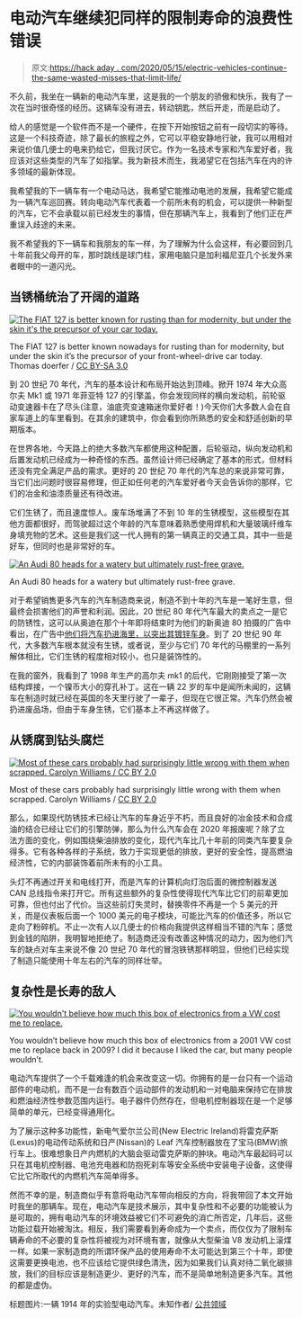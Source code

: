 # 电动汽车继续犯同样的限制寿命的浪费性错误

> 原文:[https://hack aday . com/2020/05/15/electric-vehicles-continue-the-same-wasted-misses-that-limit-life/](https://hackaday.com/2020/05/15/electric-vehicles-continue-the-same-wasteful-mistakes-that-limit-longevity/)

不久前，我坐在一辆新的电动汽车里，这是我的一个朋友的骄傲和快乐，我有了一次在当时很奇怪的经历。这辆车没有进去，转动钥匙，然后开走，而是启动了。

给人的感觉是一个软件而不是一个硬件，在按下开始按钮之前有一段切实的等待。这是一个科技奇迹，除了最长的旅程之外，它可以平稳安静地行驶，我可以用相对来说价值几便士的电来扔给它，但我讨厌它。作为一名技术专家和汽车爱好者，我应该对这些类型的汽车了如指掌。我为新技术而生，我渴望它在包括汽车在内的许多领域的最新体现。

我希望我的下一辆车有一个电动马达，我希望它能推动电池的发展，我希望它能成为一辆汽车巡回赛。转向电动汽车代表着一个前所未有的机会，可以提供一种新型的汽车，它不会承载以前已经发生的事情，但在那辆汽车上，我看到了他们正在严重误入歧途的未来。

我不希望我的下一辆车和我朋友的车一样，为了理解为什么会这样，有必要回到几十年前我父母开的车，那时跳线是球门柱，家用电脑只是加利福尼亚几个长发外来者眼中的一道闪光。

## 当锈桶统治了开阔的道路

[![The FIAT 127 is better known for rusting than for modernity, but under the skin it's the precursor of your car today.](../Images/bf379405f398a4cfb2e82137da89ae75.png)](https://hackaday.com/wp-content/uploads/2020/03/1280px-Fiat_127_green.jpg)

The FIAT 127 is better known nowadays for rusting than for modernity, but under the skin it’s the precursor of your front-wheel-drive car today. Thomas doerfer / [CC BY-SA 3.0](https://commons.wikimedia.org/wiki/File:Fiat_127_green.jpg)

到 20 世纪 70 年代，汽车的基本设计和布局开始达到顶峰。掀开 1974 年大众高尔夫 Mk1 或 1971 年菲亚特 127 的引擎盖，你会发现同样的横向发动机，前轮驱动变速器卡在了尽头(注意，油底壳变速箱迷你爱好者！)今天你们大多数人会在自家车道上的车里看到。在其余的建筑中，你会看到你所熟悉的安全和舒适创新的早期版本。

在世界各地，今天路上的绝大多数汽车都使用这种配置，后轮驱动，纵向发动机和后置发动机已经成为一种奇怪的东西。虽然设计师已经确定了基本的形式，但材料还没有完全满足产品的需求。更好的 20 世纪 70 年代的汽车总的来说非常可靠，当它们出问题时很容易修理，但正如任何老的汽车爱好者今天会告诉你的那样，它们的冶金和油漆质量还有待改进。

它们生锈了，而且速度惊人。废车场堆满了不到 10 年的生锈模型，这些模型在其他方面都很好，而驾驶超过这个年龄的汽车意味着熟悉使用焊机和大量玻璃纤维车身填充物的艺术。这些是我们这一代人拥有的第一辆真正的交通工具，其中一些是好车，但同时也是非常好的车。

[![An Audi 80 heads for a watery but ultimately rust-free grave.](../Images/5874ece64c87905667efb6aa3c6f2f4d.png)](https://hackaday.com/wp-content/uploads/2020/03/wet-audi-80.jpg)

An Audi 80 heads for a watery but ultimately rust-free grave.

对于希望销售更多汽车的汽车制造商来说，制造不到十年的汽车是一笔好生意，但最终会损害他们的声誉和利润。因此，20 世纪 80 年代汽车最大的卖点之一是它的防锈性，这可以从奥迪在那个十年即将结束时为他们的新奥迪 80 拍摄的广告中看出，在广告中[他们将汽车扔进海里，以突出其镀锌车身](https://www.youtube.com/watch?v=B4R1dxyQL1o)。到了 20 世纪 90 年代，大多数汽车根本就没有生锈，或者说，至少与它们 70 年代的马棚里的一系列解体相比，它们生锈的程度相对较小，也只是装饰性的。

在我的窗外，我看到了 1998 年生产的高尔夫 mk1 的后代，它刚刚接受了第一次结构焊接，一个镍币大小的穿孔补丁。这在一辆 22 岁的车中是闻所未闻的，这辆车在制造时就已经在英国的冬天里行驶了一辈子，但现在它很正常。汽车仍然会被扔进废品场，但由于车身生锈，它们基本上不再这样做了。

## 从锈腐到钻头腐烂

[![Most of these cars probably had surprisingly little wrong with them when scrapped. Carolyn Williams / CC BY 2.0](../Images/67b54e51ed5d16d02c2be6baa3be140b.png)](https://hackaday.com/wp-content/uploads/2020/03/1280px-Pile_of_scrap_cars_2143225359.jpg)

Most of these cars probably had surprisingly little wrong with them when scrapped. Carolyn Williams / [CC BY 2.0](https://commons.wikimedia.org/wiki/File:Pile_of_scrap_cars_(2143225359).jpg)

那么，如果现代防锈技术已经让汽车的车身近乎不朽，而且良好的冶金技术和合成油的结合已经让它们的引擎防弹，那么为什么汽车会在 2020 年报废呢？除了立法方面的变化，例如围绕柴油排放的变化，现代汽车比几十年前的同类汽车要复杂得多。它有各种各样的子系统，致力于实现更低的排放，更好的安全性，提高燃油经济性，它的内部装饰着前所未有的小工具。

头灯不再通过开关和电线打开，而是汽车的计算机向灯泡后面的微控制器发送 CAN 总线指令来打开它。所有这些额外的复杂性使得现代汽车比它们的前辈更加可靠，但也付出了代价。当这些前灯失灵时，替换零件不再是一个 5 美元的开关，而是仪表板后面一个 1000 美元的电子模块，可能比汽车的价值还多，所以它走向了粉碎机。不止一次有人以几便士的价格向我提供这样相当不错的汽车；感觉到金钱的陷阱，我明智地拒绝了。制造商还没有改善这种情况的动力，因为他们汽车的缺点对车主来说不像 20 世纪 70 年代的冒泡铁锈那样明显，但他们已经实现了制造只能使用十年左右的汽车的同样壮举。

## 复杂性是长寿的敌人

[![You wouldn't believe how much this box of electronics from a VW cost me to replace.](../Images/6442cc1897c9ca68fb3921305dc35624.png)](https://hackaday.com/wp-content/uploads/2020/03/dead-VW-aircon-box.jpg)

You wouldn’t believe how much this box of electronics from a 2001 VW cost me to replace back in 2009? I did it because I liked the car, but many people wouldn’t.

电动汽车提供了一个千载难逢的机会来改变这一切。你拥有的是一台只有一个运动部件的电动机，而不是一台有数百个运动部件的发动机和一对电脑来保持它在排放和燃油经济性参数范围内运行。电子器件仍然存在，但电机控制器现在是一个足够简单的单元，已经变得通用化。

为了展示这种多功能性，新电气爱尔兰公司(New Electric Ireland)将雷克萨斯(Lexus)的电动传动系统和日产(Nissan)的 Leaf 汽车控制器放在了宝马(BMW)旅行车上。很难想象日产内燃机的大脑会驱动雷克萨斯的肿块。电动汽车最起码可以只在其电机控制器、电池充电器和防抱死刹车等安全系统中安装电子设备，这使得它比它所取代的内燃机汽车简单得多。

然而不幸的是，制造商似乎有意将电动汽车带向相反的方向，将我带回了本文开始时我坐的那辆车。现在，电动汽车是技术展示，其中复杂性和不必要的功能被认为是可取的，拥有电动汽车的环境效益被它们不可避免的消亡所否定，几年后，这些功能过载开始被淘汰。相反，我们需要看到寿命成为一个卖点，而仅仅为了限制车辆寿命的不必要的复杂性将被视为对环境有害，就像从大型柴油 V8 发动机上滚煤一样。如果一家制造商的所谓环保产品的使用寿命不太可能达到第三个十年，即使这需要更换电池，也不应该给它提供绿色清洗，因为如果我们认真对待二氧化碳排放，我们的目标应该是制造更少、更好的汽车，而不是简单地制造更多汽车。其他的都是虚伪。

标题图片:一辆 1914 年的实验型电动汽车。未知作者/ [公共领域](https://commons.wikimedia.org/wiki/File:Ford_experimental_electric_car_(1914).jpg)